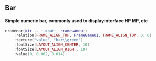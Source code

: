 ## Bar

#### Simple numeric bar, commonly used to display interface HP MP, etc

```lua
FrameBar(kit .. "->bar", FrameGameUI)
    :relation(FRAME_ALIGN_TOP, FrameGameUI, FRAME_ALIGN_TOP, 0, 0)
    :texture("value", "bar\\green")
    :fontSize(LAYOUT_ALIGN_CENTER, 10)
    :fontSize(LAYOUT_ALIGN_RIGHT, 10)
    :value(0, 0.062, 0.014)
```
